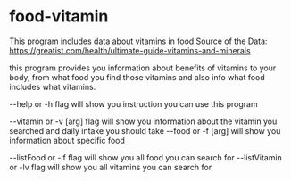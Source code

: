 # food-vitamin


This program includes data about vitamins in food
Source of the Data: https://greatist.com/health/ultimate-guide-vitamins-and-minerals

this program provides you information about benefits of vitamins to your body, from what food you
find those vitamins and also info what food includes what vitamins.

--help or -h flag will show you instruction you can use this program

--vitamin or -v [arg] flag will show you information about the vitamin you searched and daily intake you should take
--food or -f [arg] will show you information about specific food

--listFood or -lf flag will show you all food you can search for
--listVitamin or -lv flag will show you all vitamins you can search for
